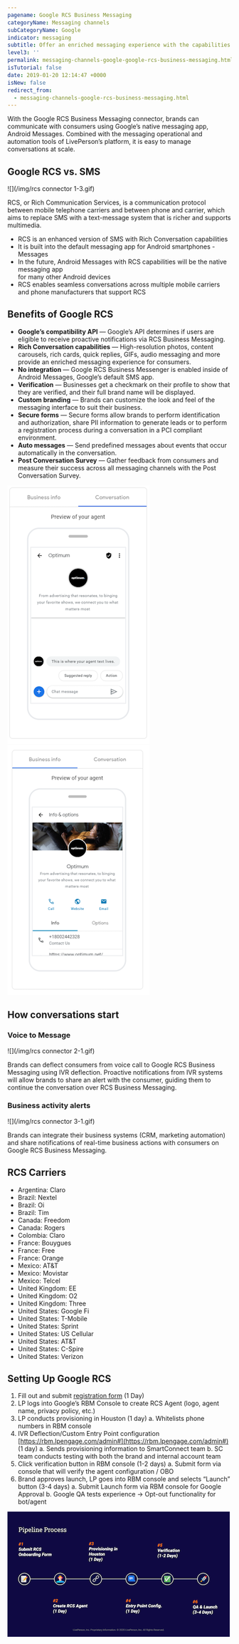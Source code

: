```yaml
---
pagename: Google RCS Business Messaging
categoryName: Messaging channels
subCategoryName: Google
indicator: messaging
subtitle: Offer an enriched messaging experience with the capabilities of RCS
level3: ''
permalink: messaging-channels-google-google-rcs-business-messaging.html
isTutorial: false
date: 2019-01-20 12:14:47 +0000
isNew: false
redirect_from:
  - messaging-channels-google-rcs-business-messaging.html
---
```

With the Google RCS Business Messaging connector, brands can communicate with consumers using Google’s native messaging app, Android Messages. Combined with the messaging operational and automation tools of LivePerson’s platform, it is easy to manage conversations at scale.

## Google RCS vs. SMS

![](/img/rcs connector 1-3.gif)

RCS, or Rich Communication Services, is a communication protocol between mobile telephone carriers and between phone and carrier, which aims to replace SMS with a text-message system that is richer and supports multimedia.

* RCS is an enhanced version of SMS with Rich Conversation capabilities
* It is built into the default messaging app for Android smartphones - Messages
* In the future, Android Messages with RCS capabilities will be the native messaging app  
  for many other Android devices
* RCS enables seamless conversations across multiple mobile carriers and phone manufacturers that support RCS

## Benefits of Google RCS 

* **Google’s compatibility API** — Google’s API determines if users are eligible to receive proactive notifications via RCS Business Messaging.
* **Rich Conversation capabilities** — High-resolution photos, content carousels, rich cards, quick replies, GIFs, audio messaging and more provide an enriched messaging experience for consumers.
* **No integration** — Google RCS Business Messenger is enabled inside of Android Messages, Google’s default SMS app.
* **Verification** — Businesses get a checkmark on their profile to show that they are verified, and their full brand name will be displayed.
* **Custom branding** — Brands can customize the look and feel of the messaging interface to suit their business.
* **Secure forms** — Secure forms allow brands to perform identification and authorization, share PII information to generate leads or to perform a registration process during a conversation in a PCI compliant environment.
* **Auto messages** — Send predefined messages about events that occur automatically in the conversation.
* **Post Conversation Survey** — Gather feedback from consumers and measure their success across all messaging channels with the Post Conversation Survey.

![](img/google-rcs-1.png)
![](img/google-rcs-2.png)

## How conversations start

### Voice to Message

![](/img/rcs connector 2-1.gif)

Brands can deflect consumers from voice call to Google RCS Business Messaging using IVR deflection. Proactive notifications from IVR systems will allow brands to share an alert with the consumer, guiding them to continue the conversation over RCS Business Messaging.

### Business activity alerts

![](/img/rcs connector 3-1.gif)

Brands can integrate their business systems (CRM, marketing automation) and share notifications of real-time business actions with consumers on Google RCS Business Messaging.

## RCS Carriers

* Argentina: Claro
* Brazil: Nextel
* Brazil: Oi
* Brazil: Tim
* Canada: Freedom
* Canada: Rogers
* Colombia: Claro
* France: Bouygues
* France: Free
* France: Orange
* Mexico: AT&T
* Mexico: Movistar
* Mexico: Telcel
* United Kingdom: EE
* United Kingdom: O2
* United Kingdom: Three
* United States: Google Fi
* United States: T-Mobile
* United States: Sprint
* United States: US Cellular
* United States: AT&T
* United States: C-Spire
* United States: Verizon

## Setting Up Google RCS

1. Fill out and submit [registration form](https://www.liveperson.com/rcs-registration-form/) (1 Day)
2. LP logs into Google’s RBM Console to create RCS Agent (logo, agent name, privacy policy, etc.) 
3. LP conducts provisioning in Houston (1 day)
    a. Whitelists phone numbers in RBM console
4. IVR Deflection/Custom Entry Point configuration [https://rbm.lpengage.com/admin#](https://rbm.lpengage.com/admin#) (1 day)
    a. Sends provisioning information to SmartConnect team
    b. SC team conducts testing with both the brand and internal account team
5. Click verification button in RBM console (1-2 days)
    a. Submit form via console that will verify the agent configuration / OBO
6. Brand approves launch, LP goes into RBM console and selects “Launch” button (3-4 days)
    a. Submit Launch form via RBM console for Google Approval
    b. Google QA tests experience -> Opt-out functionality for bot/agent

![](img/google-rcs-3.png)
